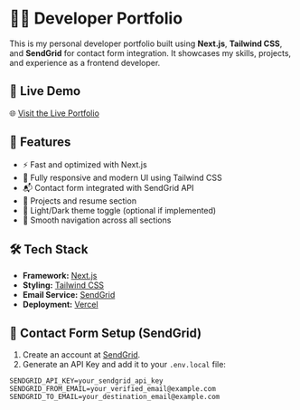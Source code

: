 # 🧑‍💻 Developer Portfolio 

This is my personal developer portfolio built using **Next.js**, **Tailwind CSS**, and **SendGrid** for contact form integration. It showcases my skills, projects, and experience as a frontend developer.

## 🚀 Live Demo

🌐 [Visit the Live Portfolio](https://faraz-gsit-senior-milestone-02.vercel.app/)

## 📌 Features

- ⚡ Fast and optimized with Next.js
- 🎨 Fully responsive and modern UI using Tailwind CSS
- 📬 Contact form integrated with SendGrid API
- 💼 Projects and resume section
- 🌙 Light/Dark theme toggle (optional if implemented)
- 🧭 Smooth navigation across all sections
## 🛠️ Tech Stack

- **Framework:** [Next.js](https://nextjs.org/)
- **Styling:** [Tailwind CSS](https://tailwindcss.com/)
- **Email Service:** [SendGrid](https://sendgrid.com/)
- **Deployment:** [Vercel](https://vercel.com/)

## 📧 Contact Form Setup (SendGrid)

1. Create an account at [SendGrid](https://sendgrid.com/).
2. Generate an API Key and add it to your `.env.local` file:

```env
SENDGRID_API_KEY=your_sendgrid_api_key
SENDGRID_FROM_EMAIL=your_verified_email@example.com
SENDGRID_TO_EMAIL=your_destination_email@example.com